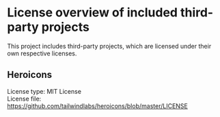 # License overview of included third-party projects

This project includes third-party projects, which are licensed under their own respective licenses.

## Heroicons

License type: MIT License<br/>
License file: https://github.com/tailwindlabs/heroicons/blob/master/LICENSE